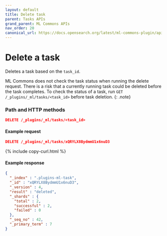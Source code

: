 ```yaml
---
layout: default
title: Delete task
parent: Tasks APIs
grand_parent: ML Commons APIs
nav_order: 20
canonical_url: https://docs.opensearch.org/latest/ml-commons-plugin/api/tasks-apis/delete-task/
---
```


# Delete a task

Deletes a task based on the `task_id`.

ML Commons does not check the task status when running the delete request. There is a risk that a currently running task could be deleted before the task completes. To check the status of a task, run `GET /_plugins/_ml/tasks/<task_id>` before task deletion.
{: .note}

### Path and HTTP methods

```json
DELETE /_plugins/_ml/tasks/<task_id>
```

#### Example request

```json
DELETE /_plugins/_ml/tasks/xQRYLX8BydmmU1x6nuD3
```
{% include copy-curl.html %}

#### Example response

```json
{
  "_index" : ".plugins-ml-task",
  "_id" : "xQRYLX8BydmmU1x6nuD3",
  "_version" : 4,
  "result" : "deleted",
  "_shards" : {
    "total" : 2,
    "successful" : 2,
    "failed" : 0
  },
  "_seq_no" : 42,
  "_primary_term" : 7
}
```